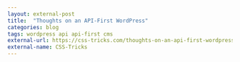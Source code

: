 ```yaml
---
layout: external-post
title:  "Thoughts on an API-First WordPress"
categories: blog
tags: wordpress api api-first cms
external-url: https://css-tricks.com/thoughts-on-an-api-first-wordpress/
external-name: CSS-Tricks
---
```


